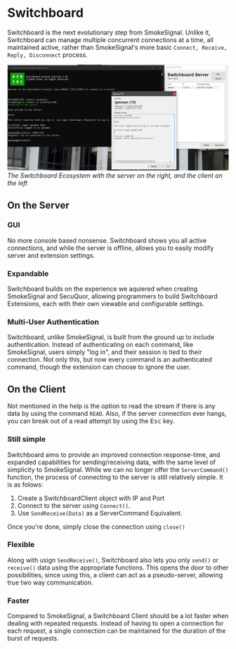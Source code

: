 # Switchboard

Switchboard is the next evolutionary step from SmokeSignal. Unlike it, Switchboard can manage multiple concurrent connections at a time, all maintained active, rather than SmokeSignal's more basic `Connect, Receive, Reply, Disconnect` process. 

![Switchboard Ecosystem](https://raw.githubusercontent.com/igtampe/SwitchboardServer/master/Images/Switchboard%20Ecosystem.png)<br>
_The Switchboard Ecosystem with the server on the right, and the client on the left_

## On the Server

### GUI
No more console based nonsense. Switchboard shows you all active connections, and while the server is offline, allows you to easily modify server and extension settings.

### Expandable
Switchboard builds on the experience we aquiered when creating SmokeSignal and SecuQuor, allowing programmers to build Switchboard Extensions, each with their own viewable and configurable settings.

### Multi-User Authentication
Switchboard, unlike SmokeSignal, is built from the ground up to include authentication. Instead of authenticating on each command, like SmokeSignal, users simply "log in", and their session is tied to their connection. Not only this, but now every command is an authenticated command, though the extension can choose to ignore the user.

## On the Client
Not mentioned in the help is the option to read the stream if there is any data by using the command `READ`.
Also, if the server connection ever hangs, you can break out of a read attempt by using the <kbd>Esc</kbd> key.

### Still simple
Switchboard aims to provide an improved connection response-time, and expanded capabilities for sending/receiving data, with the same level of simplicity to SmokeSignal.
While we can no longer offer the `ServerCommand()` function, the process of connecting to the server is still relatively simple. It is as folows:

1. Create a SwitchboardClient object with IP and Port
2. Connect to the server using `Connect()`.
3. Use `SendReceive(Data)` as a ServerCommand Equivalent.

Once you're done, simply close the connection using `close()`

### Flexible
Along with usign `SendReceive()`, Switchboard also lets you only `send()` or `receive()` data using the appropriate functions. This opens the door to other possibilities, since using this, a client can act as a pseudo-server, allowing true two way communication.

### Faster
Compared to SmokeSignal, a Switchboard Client should be a lot faster when dealing with repeated requests. Instead of having to open a connection for each request, a single connection can be maintained for the duration of the burst of requests. 
